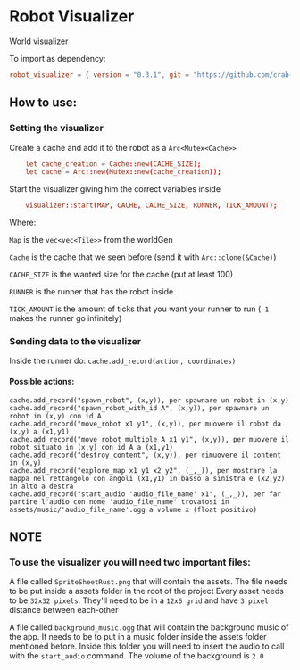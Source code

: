 # Robot Visualizer
World visualizer

To import as dependency:

```toml
robot_visualizer = { version = "0.3.1", git = "https://github.com/crab-adv-prog/Visualizer.git"}
```

## How to use:

### Setting the visualizer

Create a cache and add it to the robot as a ```Arc<Mutex<Cache>>```

```toml
    let cache_creation = Cache::new(CACHE_SIZE);
    let cache = Arc::new(Mutex::new(cache_creation));
```

Start the visualizer giving him the correct variables inside

```toml
    visualizer::start(MAP, CACHE, CACHE_SIZE, RUNNER, TICK_AMOUNT);
```

Where:

```Map``` is the ```vec<vec<Tile>>``` from the worldGen

```Cache``` is the cache that we seen before (send it with ```Arc::clone(&Cache)```)

```CACHE_SIZE``` is the wanted size for the cache (put at least 100)

```RUNNER``` is the runner that has the robot inside

```TICK_AMOUNT``` is the amount of ticks that you want your runner to run (```-1``` makes the runner go infinitely)

### Sending data to the visualizer

Inside the runner do: ```cache.add_record(action, coordinates)```

#### Possible actions:

```
cache.add_record("spawn_robot", (x,y)), per spawnare un robot in (x,y)
cache.add_record("spawn_robot_with_id A", (x,y)), per spawnare un robot in (x,y) con id A
cache.add_record("move_robot x1 y1", (x,y)), per muovere il robot da (x,y) a (x1,y1)
cache.add_record("move_robot_multiple A x1 y1", (x,y)), per muovere il robot situato in (x,y) con id A a (x1,y1)
cache.add_record("destroy_content", (x,y)), per rimuovere il content in (x,y)
cache.add_record("explore_map x1 y1 x2 y2", (_,_)), per mostrare la mappa nel rettangolo con angoli (x1,y1) in basso a sinistra e (x2,y2) in alto a destra
cache.add_record("start_audio 'audio_file_name' x1", (_,_)), per far partire l'audio con nome 'audio_file_name' trovatosi in assets/music/'audio_file_name'.ogg a volume x (float positivo)
```


## NOTE

### To use the visualizer you will need two important files:

A file called ```SpriteSheetRust.png``` that will contain the assets. The file needs to be put inside a assets folder in the root of the project
Every asset needs to be ```32x32 pixels```. They'll need to be in a ```12x6 grid``` and have ```3 pixel``` distance between each-other

A file called ```background_music.ogg``` that will contain the background music of the app. It needs to be to put in a music folder inside the assets folder mentioned before.
Inside this folder you will need to insert the audio to call with the ```start_audio``` command. The volume of the background is ```2.0``` 
